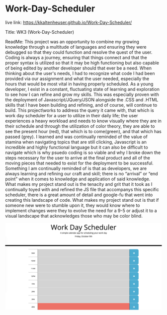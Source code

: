 # Work-Day-Scheduler

live link: https://kkaltenheuser.github.io/Work-Day-Scheduler/

Title: WK3 (Work-Day-Scheduler)

ReadMe: This project was an opportunity to combine my growing knowledge through a multitude of languages and ensuring they were debugged so that they could function
and resolve the quest of the user. Coding is always a journey, ensuring that things connect and that the proper syntax is utilized so that it may be high 
functioning but also capable of being edited by another developer should that ever be a need. When thinking about the user's needs, I had to recognize what code I 
had been provided via our assignment and what the user needed, especially the hours that would be most vital in having properly scheduled. As a young developer, I 
exist in a constant, fluctuating state of learning and exploration to see how I can refine and grow my skills. This was especially proven with the deployment of 
Javascript/JQuery/JSON alongside the .CSS and .HTML skills that I have been building and refining, and of course, will continue to build. This project\works to 
address the query it came with, that which is work day scheduler for a user to utilize in their daily life; the user experiences a heavy workload and needs to know 
visually where they are in their schedule and through the utilization of color theory, they are able to see the present hour (red), that which is to come(green), 
and that which has passed (grey). I learned and was continually reminded of the value of stamina when navigating topics that are still clicking, Javascript is an 
incredible and highly functional language but it can also be difficult to navigate which is why psuedo coding is so viable and why I broke down the steps necessary 
for the user to arrive at the final product and all of the moving pieces that needed to exist for the deployment to be successful. Something I am continually 
reminded of is that as developers, we are always learning and refining our craft and skill; there is no “arrival” or “end point” when it comes to knowledge and
application of said knowledge. What makes my project stand out is the tenacity and grit that it took as I continually toyed with and refined the JS file that 
accompanys this specific scheduler, there is a great amount of detail and google-fu that went into creating this landscape of code. What makes my project stand out 
is that if someone new were to stumble upon it, they would know where to implement changes were they to evolve the need for a 9-5 or adjust it to a visual landscape 
that acknowledges those who may be color blind. 

![Work-Day-Scheduler(9-17:00)](https://github.com/kkaltenheuser/Work-Day-Scheduler/blob/main/Screen%20Shot%202020-10-09%20at%204.34.52%20PM.png)
